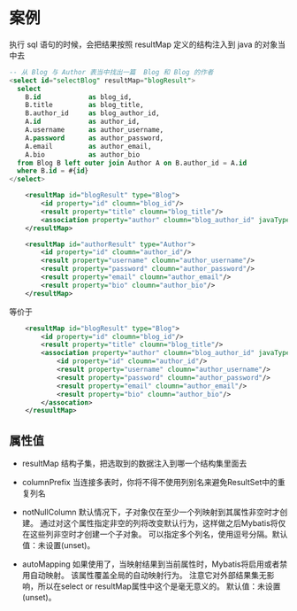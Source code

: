 # 案例

执行 sql 语句的时候，会把结果按照 resultMap 定义的结构注入到 java 的对象当中去

```sql
-- 从 Blog 与 Author 表当中找出一篇  Blog 和 Blog 的作者
<select id="selectBlog" resultMap="blogResult">
  select
    B.id            as blog_id,
    B.title         as blog_title,
    B.author_id     as blog_author_id,
    A.id            as author_id,
    A.username      as author_username,
    A.password      as author_password,
    A.email         as author_email,
    A.bio           as author_bio
  from Blog B left outer join Author A on B.author_id = A.id
  where B.id = #{id}
</select>
```

```xml
    <resultMap id="blogResult" type="Blog">
        <id property="id" cloumn="blog_id"/>
        <result property="title" cloumn="blog_title"/>
        <association property="author" cloumn="blog_author_id" javaType="Author" resultMap="authorResult"/>
    </resultMap>

    <resultMap id="authorResult" type="Author">
        <id property="id" cloumn="author_id"/>
        <result property="username" cloumn="author_username"/>
        <result property="password" cloumn="author_password"/>
        <result property="email" cloumn="author_email"/>
        <result property="bio" cloumn="author_bio"/>
    </resultMap>
```

等价于

```xml
    <resultMap id="blogResult" type="Blog">
        <id property="id" cloumn="blog_id"/>
        <result property="title" cloumn="blog_title"/>
        <association property="author" cloumn="blog_author_id" javaType="Author">
            <id property="id" cloumn="author_id"/>
            <result property="username" cloumn="author_username"/>
            <result property="password" cloumn="author_password"/>
            <result property="email" cloumn="author_email"/>
            <result property="bio" cloumn="author_bio"/>
        </assocation>
    </resuultMap>
```

## 属性值

- resultMap
结构子集，把选取到的数据注入到哪一个结构集里面去

- columnPrefix
当连接多表时，你将不得不使用列别名来避免ResultSet中的重复列名

- notNullColumn
默认情况下，子对象仅在至少一个列映射到其属性非空时才创建。 通过对这个属性指定非空的列将改变默认行为，这样做之后Mybatis将仅在这些列非空时才创建一个子对象。 可以指定多个列名，使用逗号分隔。默认值：未设置(unset)。

- autoMapping
如果使用了，当映射结果到当前属性时，Mybatis将启用或者禁用自动映射。 该属性覆盖全局的自动映射行为。 注意它对外部结果集无影响，所以在select or resultMap属性中这个是毫无意义的。 默认值：未设置(unset)。
